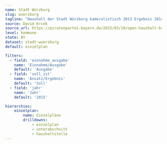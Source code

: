 ```yaml
---
name: Stadt Würzburg
slug: wuerzburg
tagline: "Haushalt der Stadt Würzburg kameralistisch 2013 Ergebnis 2014 Ansatz 2015 Ansatz aus einem PDF"
source: David Krcek
source_url: https://piratenpartei-bayern.de/2015/03/10/open-haushalt-bayern/
level: kommune
state: BY
dataset: stadt-wuerzburg
default: einzelplan

filters:
  - field: 'einnahme_ausgabe'
    name: 'Einnahme/Ausgabe'
    default: 'Ausgabe'
  - field: 'soll_ist'
    name: 'Ansatz/Ergebnis'
    default: 'Soll'
  - field: 'jahr'
    name: 'Jahr'
    default: '2015'

hierarchies:
    einzelplan:
        name: Einzelpläne
        drilldowns:
            - einzelplan
            - unterabschnitt
            - haushaltstelle
---
```

